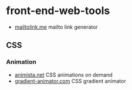 # front-end-web-tools

- [mailtolink.me](https://mailtolink.me/) mailto link generator

## CSS

### Animation

- [animista.net](http://animista.net/) CSS animations on demand
- [gradient-animator.com](https://www.gradient-animator.com/) CSS gradient animator

